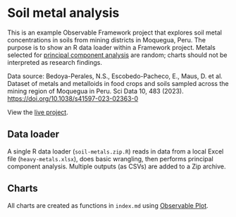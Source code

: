 # Soil metal analysis

This is an example Observable Framework project that explores soil metal concentrations in soils from mining districts in Moquegua, Peru. The purpose is to show an R data loader within a Framework project. Metals selected for [principal component analysis]((https://en.wikipedia.org/wiki/Principal_component_analysis)) are random; charts should not be interpreted as research findings.

Data source: Bedoya-Perales, N.S., Escobedo-Pacheco, E., Maus, D. et al. Dataset of metals and metalloids in food crops and soils sampled across the mining region of Moquegua in Peru. Sci Data 10, 483 (2023). https://doi.org/10.1038/s41597-023-02363-0

View the [live project](TODO).

## Data loader

A single R data loader (`soil-metals.zip.R`) reads in data from a local Excel file (`heavy-metals.xlsx`), does basic wrangling, then performs principal component analysis. Multiple outputs (as CSVs) are added to a Zip archive. 

## Charts

All charts are created as functions in `index.md` using [Observable Plot](https://observablehq.com/plot/). 